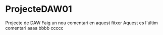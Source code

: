 # ProjecteDAW01
Projecte de DAW
Faig un nou comentari en aquest fitxer
Aquest es l'últim comentari
aaaa
bbbb
ccccc
